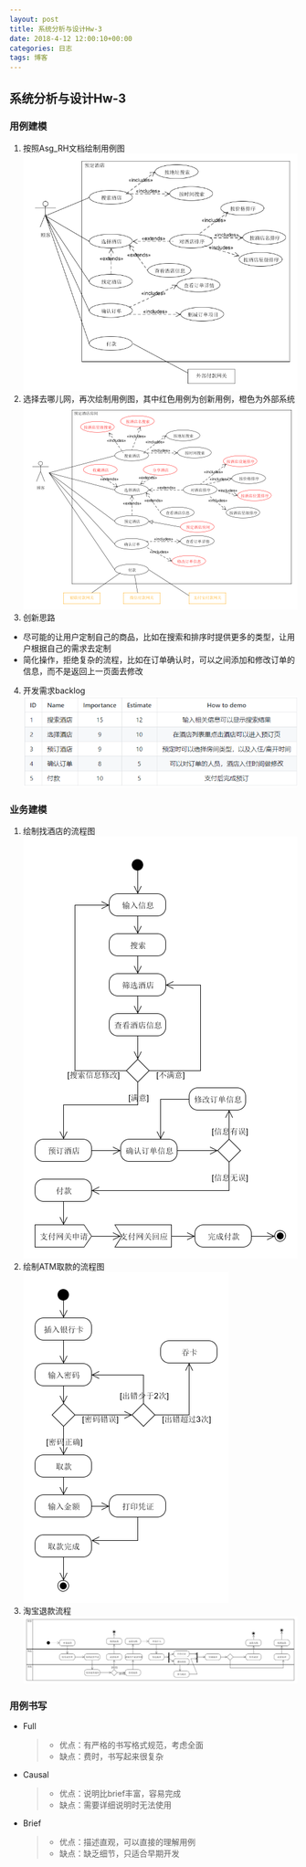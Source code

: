 ```yaml
---
layout: post
title: 系统分析与设计Hw-3
date: 2018-4-12 12:00:10+00:00
categories: 日志
tags: 博客
---
```


## 系统分析与设计Hw-3
### 用例建模
1. 按照Asg_RH文档绘制用例图
![1](https://raw.githubusercontent.com/KAKE4420/KAKE4420.github.io/master/_img/1.png)
2. 选择去哪儿网，再次绘制用例图，其中红色用例为创新用例，橙色为外部系统
 ![2](https://raw.githubusercontent.com/KAKE4420/KAKE4420.github.io/master/_img/2.png)
3. 创新思路
- 尽可能的让用户定制自己的商品，比如在搜索和排序时提供更多的类型，让用户根据自己的需求去定制
- 简化操作，拒绝复杂的流程，比如在订单确认时，可以之间添加和修改订单的信息，而不是返回上一页面去修改
4. 开发需求backlog 
![6](https://raw.githubusercontent.com/KAKE4420/KAKE4420.github.io/master/_img/6.png)
### 业务建模
1. 绘制找酒店的流程图
![3](https://raw.githubusercontent.com/KAKE4420/KAKE4420.github.io/master/_img/3.png)
2. 绘制ATM取款的流程图
![4](https://raw.githubusercontent.com/KAKE4420/KAKE4420.github.io/master/_img/4.png)
3. 淘宝退款流程
![5](https://raw.githubusercontent.com/KAKE4420/KAKE4420.github.io/master/_img/5.png)

### 用例书写
* Full
    >- 优点：有严格的书写格式规范，考虑全面
    >- 缺点：费时，书写起来很复杂
* Causal
    >- 优点：说明比brief丰富，容易完成
    >- 缺点：需要详细说明时无法使用
* Brief
    >- 优点：描述直观，可以直接的理解用例
    >- 缺点：缺乏细节，只适合早期开发
